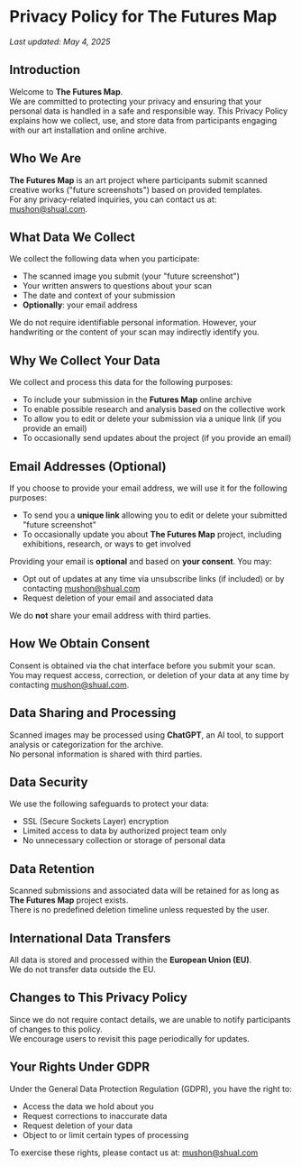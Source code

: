 # Privacy Policy for The Futures Map

_Last updated: May 4, 2025_

## Introduction

Welcome to **The Futures Map**.  
We are committed to protecting your privacy and ensuring that your personal data is handled in a safe and responsible way. This Privacy Policy explains how we collect, use, and store data from participants engaging with our art installation and online archive.

## Who We Are

**The Futures Map** is an art project where participants submit scanned creative works ("future screenshots") based on provided templates.  
For any privacy-related inquiries, you can contact us at: [mushon@shual.com](mailto:mushon@shual.com).

## What Data We Collect

We collect the following data when you participate:
- The scanned image you submit (your "future screenshot")
- Your written answers to questions about your scan
- The date and context of your submission
- **Optionally**: your email address

We do not require identifiable personal information. However, your handwriting or the content of your scan may indirectly identify you.

## Why We Collect Your Data

We collect and process this data for the following purposes:
- To include your submission in the **Futures Map** online archive
- To enable possible research and analysis based on the collective work
- To allow you to edit or delete your submission via a unique link (if you provide an email)
- To occasionally send updates about the project (if you provide an email)

## Email Addresses (Optional)

If you choose to provide your email address, we will use it for the following purposes:
- To send you a **unique link** allowing you to edit or delete your submitted "future screenshot"
- To occasionally update you about **The Futures Map** project, including exhibitions, research, or ways to get involved

Providing your email is **optional** and based on **your consent**. You may:
- Opt out of updates at any time via unsubscribe links (if included) or by contacting [mushon@shual.com](mailto:mushon@shual.com)
- Request deletion of your email and associated data

We do **not** share your email address with third parties.

## How We Obtain Consent

Consent is obtained via the chat interface before you submit your scan.  
You may request access, correction, or deletion of your data at any time by contacting [mushon@shual.com](mailto:mushon@shual.com).

## Data Sharing and Processing

Scanned images may be processed using **ChatGPT**, an AI tool, to support analysis or categorization for the archive.  
No personal information is shared with third parties.

## Data Security

We use the following safeguards to protect your data:
- SSL (Secure Sockets Layer) encryption
- Limited access to data by authorized project team only
- No unnecessary collection or storage of personal data

## Data Retention

Scanned submissions and associated data will be retained for as long as **The Futures Map** project exists.  
There is no predefined deletion timeline unless requested by the user.

## International Data Transfers

All data is stored and processed within the **European Union (EU)**.  
We do not transfer data outside the EU.

## Changes to This Privacy Policy

Since we do not require contact details, we are unable to notify participants of changes to this policy.  
We encourage users to revisit this page periodically for updates.

## Your Rights Under GDPR

Under the General Data Protection Regulation (GDPR), you have the right to:
- Access the data we hold about you
- Request corrections to inaccurate data
- Request deletion of your data
- Object to or limit certain types of processing

To exercise these rights, please contact us at: [mushon@shual.com](mailto:mushon@shual.com)
